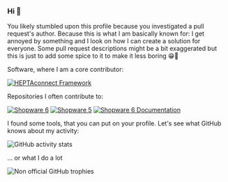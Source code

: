 ### Hi 👋

You likely stumbled upon this profile because you investigated a pull request's author.
Because this is what I am basically known for: I get annoyed by something and I look on how I can create a solution for everyone.
Some pull request descriptions might be a bit exaggerated but this is just to add some spice to it to make it less boring 😁🎉

Software, where I am a core contributor:

[![HEPTAconnect Framework](https://github-readme-stats.vercel.app/api/pin/?username=HEPTACOM&repo=heptaconnect-framework)](https://github.com/HEPTACOM/heptaconnect-framework)

Repositories I often contribute to:

[![Shopware 6](https://github-readme-stats.vercel.app/api/pin/?username=shopware&repo=platform)](https://github.com/shopware/platform)
[![Shopware 5](https://github-readme-stats.vercel.app/api/pin/?username=shopware&repo=shopware)](https://github.com/shopware/shopware)
[![Shopware 6 Documentation](https://github-readme-stats.vercel.app/api/pin/?username=shopware&repo=docs)](https://github.com/shopware/docs)

I found some tools, that you can put on your profile. Let's see what GitHub knows about my activity:

![GitHub activity stats](https://github-readme-stats.vercel.app/api?username=JoshuaBehrens&show_icons=true&count_private=true&theme=city_lights)

… or what I do a lot

![Non official GitHub trophies](https://github-profile-trophy.vercel.app/?username=JoshuaBehrens&column=3&margin-w=15&margin-h=15&theme=onestar&rank=-C,-B)
